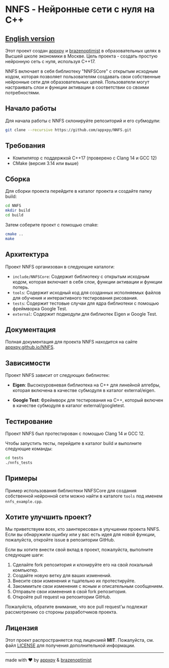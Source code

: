 # NNFS - Нейронные сети с нуля на C++
## [English version](README.md)

Этот проект создан [appxpy](https://github.com/appxpy) и [brazenoptimist](https://github.com/brazenoptimist) в образовательных целях в Высшей школе экономики в Москве. Цель проекта - создать простую нейронную сеть с нуля, используя C++17.

NNFS включает в себя библиотеку "NNFSCore" с открытым исходным кодом, которая позволяет пользователям создавать свои собственные нейронные сети для образовательных целей. Пользователи могут настраивать слои и функции активации в соответствии со своими потребностями.

## Начало работы

Для начала работы с NNFS склонируйте репозиторий и его субмодули:

```bash
git clone --recursive https://github.com/appxpy/NNFS.git
```

## Требования

- Компилятор с поддержкой C++17 (проверено с Clang 14 и GCC 12)
- CMake (версия 3.14 или выше)

## Сборка

Для сборки проекта перейдите в каталог проекта и создайте папку build:

```bash
cd NNFS
mkdir build
cd build
```

Затем соберите проект с помощью cmake:

```bash
cmake ..
make
```

## Архитектура

Проект NNFS организован в следующие каталоги:


- `include/NNFSCore`: Содержит библиотеку с открытым исходным кодом, которая включает в себя слои, функции активации и функции потерь.
- `tools`: Содержит исходный код для созданных исполняемых файлов для обучения и интерактивного тестирования рисования.
- `tests`: Содержит тестовые случаи для ядра библиотеки с помощью фреймворка Google Test.
- `external`: Содержит подмодули для библиотек Eigen и Google Test.

## Документация

Полная документация для проекта NNFS находится на сайте [appxpy.github.io/NNFS](appxpy.github.io/NNFS).

## Зависимости

Проект NNFS зависит от следующих библиотек:

- **Eigen**: Высокоуровневая библиотека на C++ для линейной алгебры, которая включена в качестве субмодуля в каталог external/eigen.

- **Google Test**: Фреймворк для тестирования на C++, который включен в качестве субмодуля в каталог external/googletest.

## Тестирование

Проект NNFS был протестирован с помощью Clang 14 и GCC 12.

Чтобы запустить тесты, перейдите в каталог build и выполните следующие команды:

```bash
cd tests
./nnfs_tests
```

## Примеры

Пример использования библиотеки NNFSCore для создания собственной нейронной сети можно найти в каталоге `tools` под именем `nnfs_example.cpp`.

## Хотите улучшить проект?

Мы приветствуем всех, кто заинтересован в улучшении проекта NNFS. Если вы обнаружили ошибку или у вас есть идея для новой функции, пожалуйста, откройте issue в репозитории GitHub.

Если вы хотите внести свой вклад в проект, пожалуйста, выполните следующие шаги:

1. Сделайте fork репозитория и клонируйте его на свой локальный компьютер.
2. Создайте новую ветку для ваших изменений.
3. Внесите свои изменения и тщательно их протестируйте.
4. Закоммитьте свои изменения с ясным и описательным сообщением.
5. Отправьте свои изменения в свой fork репозитория.
6. Откройте pull request на репозитории GitHub.

Пожалуйста, обратите внимание, что все pull request'ы подлежат рассмотрению со стороны разработчиков проекта.

## Лицензия

Этот проект распространяется под лицензией **MIT**. Пожалуйста, см. файл [LICENSE](LICENSE) для получения дополнительной информации.

---

made with ❤️ by [appxpy](https://github.com/appxpy) & [brazenoptimist](https://github.com/brazenoptimist)